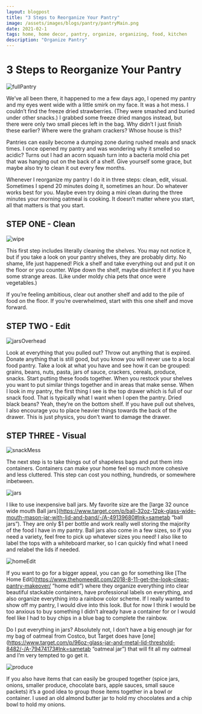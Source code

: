```yaml
---
layout: blogpost
title: "3 Steps to Reorganize Your Pantry"
image: /assets/images/blogs/pantry/pantryMain.png
date: 2021-02-1
tags: home, home decor, pantry, organize, organizing, food, kitchen
description: "Organize Pantry"
---
```


# 3 Steps to Reorganize Your Pantry

![fullPantry](/assets/images/blogs/pantry/beforeAfter.png)

We’ve all been there, it happened to me a few days ago, I opened my pantry and my eyes went wide with a little smirk on my face. It was a hot mess. I couldn’t find the freeze dried strawberries. (They were smashed and buried under other snacks.) I grabbed some freeze dried mangos instead, but there were only two small pieces left in the bag. Why didn’t I just finish these earlier? Where were the graham crackers? Whose house is this? 

Pantries can easily become a dumping zone during rushed meals and snack times. I once opened my pantry and was wondering why it smelled so acidic? Turns out I had an acorn squash turn into a bacteria mold chia pet that was hanging out on the back of a shelf. Give yourself some grace, but maybe also try to clean it out every few months.

Whenever I reorganize my pantry I do it in three steps: clean, edit, visual. Sometimes I spend 20 minutes doing it, sometimes an hour. Do whatever works best for you. Maybe even try doing a mini clean during the three minutes your morning oatmeal is cooking. It doesn’t matter where you start, all that matters is that you start.

## STEP ONE - Clean

![wipe](/assets/images/blogs/pantry/wipe.jpg)

This first step includes literally cleaning the shelves. You may not notice it, but if you take a look on your pantry shelves, they are probably dirty. No shame, life just happened! Pick a shelf and take everything out and put it on the floor or you counter. Wipe down the shelf, maybe disinfect it if you have some strange areas. (Like under moldy chia pets that once were vegetables.)

If you’re feeling ambitious, clear out another shelf and add to the pile of food on the floor. If you’re overwhelmed, start with this one shelf and move forward. 

## STEP TWO - Edit

![jarsOverhead](/assets/images/blogs/pantry/jarsOverhead.jpg)

Look at everything that you pulled out? Throw out anything that is expired. Donate anything that is still good, but you know you will never use to a local food pantry. Take a look at what you have and see how it can be grouped: grains, beans, nuts, pasta, jars of sauce, crackers, cereals, produce, snacks. Start putting these foods together. When you restock your shelves you want to put similar things together and in areas that make sense. When I look in my pantry, the first thing I see is the top drawer which is full of our snack food. That is typically what I want when I open the pantry. Dried black beans? Yeah, they’re on the bottom shelf. If you have pull out shelves, I also encourage you to place heavier things towards the back of the drawer. This is just physics, you don’t want to damage the drawer.


## STEP THREE - Visual

![snackMess](/assets/images/blogs/pantry/snackMess.jpg)

The next step is to take things out of shapeless bags and put them into containers. Containers can make your home feel so much more cohesive and less cluttered. This step can cost you nothing, hundreds, or somewhere inbetween.

![jars](/assets/images/blogs/pantry/jars.jpg)

I like to use inexpensive ball jars. My favorite size are the [large 32 ounce wide mouth Ball jars](https://www.target.com/p/ball-32oz-12pk-glass-wide-mouth-mason-jar-with-lid-and-band/-/A-49139680#lnk=sametab “ball jars”). They are only $1 per bottle and work really well storing the majority of the food I have in my pantry. Ball jars also come in a few sizes, so if you need a variety, feel free to pick up whatever sizes you need! I also like to label the tops with a whiteboard marker, so I can quickly find what I need and relabel the lids if needed.

![homeEdit](/assets/images/blogs/pantry/homeEdit.jpg)

If you want to go for a bigger appeal, you can go for something like [The Home Edit](https://www.thehomeedit.com/2018-8-11-get-the-look-cleas-pantry-makeover/ “home edit”) where they organize everything into clear beautiful stackable containers, have professional labels on everything, and also organize everything into a rainbow color scheme. If I really wanted to show off my pantry, I would dive into this look. But for now I think I would be too anxious to buy something I didn’t already have a container for or I would feel like I had to buy chips in a blue bag to complete the rainbow. 

Do I put everything in jars? Absolutely not, I don’t have a big enough jar for my bag of oatmeal from Costco, but Target does have [one](https://www.target.com/p/96oz-glass-jar-and-metal-lid-threshold-8482/-/A-79474173#lnk=sametab “oatmeal jar”)  that will fit all my oatmeal and I’m very tempted to go get it.

![produce](/assets/images/blogs/pantry/produce.jpg)

If you also have items that can easily be grouped together (spice jars, onions, smaller produce, chocolate bars, apple sauces, small sauce packets) it’s a good idea to group those items together in a bowl or container. I used an old almond butter jar to hold my chocolates and a chip bowl to hold my onions. 


